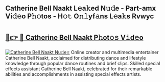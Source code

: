 ## Catherine Bell Naakt L𝚎a𝚔ed N𝚞𝚍e - Part-amx Vi𝚍𝚎o P𝚑𝚘tos - H𝚘𝚝 O𝚗𝚕yf𝚊ns L𝚎a𝚔s Rvwyc

# <h2><a href="http://kf91cq4.oniu.top/?m=Catherine+Bell+Naakt">🔗👉 🔴 Catherine Bell Naakt P𝚑ot𝚘𝚜 V𝚒d𝚎o</a></h2>

[![Catherine Bell Naakt Nu𝚍e𝚜](https://i.imgur.com/0qMVB7G.gif)](http://kf91cq4.oniu.top/?m=Catherine+Bell+Naakt)
Online creator and multimedia entertainer Catherine Bell Naakt, acclaimed for distributing dance and lifestyle knowledge through popular dance routines and brief clips. Skilled special effects assistant Catherine Bell Naakt, celebrated for their remarkable abilities and accomplishments in assisting special effects artists.  
